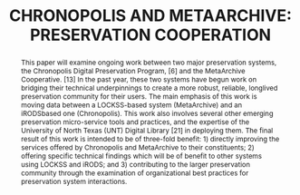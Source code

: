 ---
abstract: 'This paper will examine ongoing work between two

  major preservation systems, the Chronopolis Digital

  Preservation Program, [6] and the MetaArchive

  Cooperative. [13] In the past year, these two systems

  have begun work on bridging their technical

  underpinnings to create a more robust, reliable, longlived

  preservation community for their users. The main

  emphasis of this work is moving data between a

  LOCKSS-based system (MetaArchive) and an iRODSbased

  one (Chronopolis). This work also involves

  several other emerging preservation micro-service tools

  and practices, and the expertise of the University of

  North Texas (UNT) Digital Library [21] in deploying

  them. The final result of this work is intended to be of

  three-fold benefit: 1) directly improving the services

  offered by Chronopolis and MetaArchive to their

  constituents; 2) offering specific technical findings

  which will be of benefit to other systems using

  LOCKSS and iRODS; and 3) contributing to the larger

  preservation community through the examination of

  organizational best practices for preservation system

  interactions.'
creators:
- Phillips, Mark
- Schultz, Matt
- Minor, David
date: null
document_url: https://services.phaidra.univie.ac.at/api/object/o:185504/download
grand_parent: iPRES
institutions: []
keywords: []
landing_page_url: https://phaidra.univie.ac.at/o:185504
language: eng
layout: publication
license: CC BY-SA 2.0 AT
notes_url: null
parent: iPRES 2010
presentation_url: null
publication_type: paper
size: 172017
source_name: iPRES
title: 'CHRONOPOLIS AND METAARCHIVE:  PRESERVATION COOPERATION'
year: 2010
---